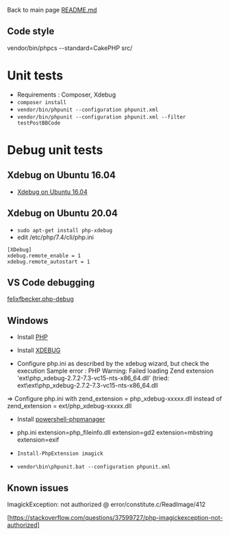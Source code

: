 Back to main page [README.md](https://github.com/OlivierB29/mobilecms-api/tree/master/README.md)

## Code style
vendor/bin/phpcs --standard=CakePHP src/

# Unit tests
- Requirements : Composer, Xdebug
- `composer install`
- `vendor/bin/phpunit --configuration phpunit.xml`
- `vendor/bin/phpunit --configuration phpunit.xml --filter testPostBBCode`

# Debug unit tests
## Xdebug on Ubuntu 16.04 
- [Xdebug on Ubuntu 16.04](http://www.dieuwe.com/blog/xdebug-ubuntu-1604-php7)

## Xdebug on Ubuntu 20.04 
- `sudo apt-get install php-xdebug`
- edit /etc/php/7.4/cli/php.ini
```
[XDebug]
xdebug.remote_enable = 1
xdebug.remote_autostart = 1
```
## VS Code debugging
[felixfbecker.php-debug](https://marketplace.visualstudio.com/items?itemName=felixfbecker.php-debug)

## Windows
- Install [PHP](https://www.php.net/downloads.php)
- Install [XDEBUG](https://xdebug.org/wizard.php) 


- Configure php.ini as described by the xdebug wizard, but check the execution 
Sample error :
PHP Warning:  Failed loading Zend extension 'ext\php_xdebug-2.7.2-7.3-vc15-nts-x86_64.dll' (tried: ext\ext\php_xdebug-2.7.2-7.3-vc15-nts-x86_64.dll

=> Configure php.ini with zend_extension = php_xdebug-xxxxx.dll
instead of zend_extension = ext/php_xdebug-xxxxx.dll 

- Install [powershell-phpmanager](https://github.com/mlocati/powershell-phpmanager)
- php.ini
extension=php_fileinfo.dll
extension=gd2
extension=mbstring
extension=exif

- `Install-PhpExtension imagick`
- `vendor\bin\phpunit.bat --configuration phpunit.xml`


## Known issues
ImagickException: not authorized  @ error/constitute.c/ReadImage/412

[https://stackoverflow.com/questions/37599727/php-imagickexception-not-authorized]